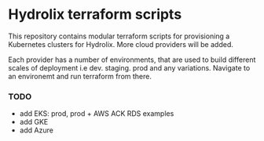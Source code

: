 # Hydrolix terraform scripts

This repository contains modular terraform scripts for provisioning a Kubernetes clusters for Hydrolix. More cloud providers will be added.

Each provider has a number of environments, that are used to build different scales of deployment i.e dev. staging. prod and any variations. Navigate to an environemt and run terraform from there.

### TODO
 - add EKS: prod, prod + AWS ACK RDS examples
 - add GKE 
 - add Azure 


